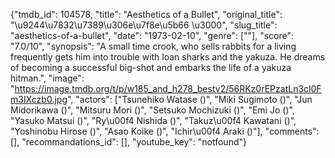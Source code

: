 {"tmdb_id": 104578, "title": "Aesthetics of a Bullet", "original_title": "\u9244\u7832\u7389\u306e\u7f8e\u5b66 \u3000", "slug_title": "aesthetics-of-a-bullet", "date": "1973-02-10", "genre": [""], "score": "7.0/10", "synopsis": "A small time crook, who sells rabbits for a living frequently gets him into trouble with loan sharks and the yakuza. He dreams of becoming a successful big-shot and embarks the life of a yakuza hitman.", "image": "https://image.tmdb.org/t/p/w185_and_h278_bestv2/56RKz0rEPzatLn3cl0Fm3IXczb0.jpg", "actors": ["Tsunehiko Watase ()", "Miki Sugimoto ()", "Jun Midorikawa ()", "Mitsuru Mori ()", "Setsuko Mochizuki ()", "Emi Jo ()", "Yasuko Matsui ()", "Ry\u00f4 Nishida ()", "Takuz\u00f4 Kawatani ()", "Yoshinobu Hirose ()", "Asao Koike ()", "Ichir\u00f4 Araki ()"], "comments": [], "recommandations_id": [], "youtube_key": "notfound"}